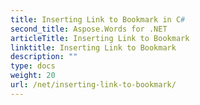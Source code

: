 ```yaml
---
title: Inserting Link to Bookmark in C#
second_title: Aspose.Words for .NET
articleTitle: Inserting Link to Bookmark
linktitle: Inserting Link to Bookmark
description: ""
type: docs
weight: 20
url: /net/inserting-link-to-bookmark/
---
```


